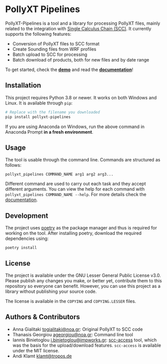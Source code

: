 # PollyXT Pipelines

PollyXT-Pipelines is a tool and a library for processing PollyXT files, mainly related to the integration
with [Single Calculus Chain (SCC)](https://www.earlinet.org/index.php?id=281). It currently supports
the following features:

- Conversion of PollyXT files to SCC format
- Create Sounding files from WRF profiles
- Batch upload to SCC for processing
- Batch download of products, both for new files and by date range

To get started, check the [**demo**](https://asciinema.org/a/380595) and read the [**documentation**](https://noa-react.github.io/PollyXT-SCC-Pipelines/)!

## Installation

This project requires Python 3.8 or newer. It works on both Windows and Linux. It is available through `pip`:

```sh
# Replace with the filename you downloaded
pip install pollyxt-pipelines
```

If you are using Anaconda on Windows, run the above command in Anaconda Prompt **in a fresh environment**.

## Usage

The tool is usable through the command line. Commands are structured as follows:

```
pollyxt_pipelines COMMAND_NAME arg1 arg2 arg3...
```

Different command are used to carry out each task and they accept different arguments. You can view the help for each command with `pollyxt_pipelines COMMAND_NAME --help`. For more details check the [documentation](https://noa-react.github.io/PollyXT-SCC-Pipelines/).

## Development

The project uses [poetry](https://python-poetry.org/) as the package manager and
thus is required for working on the tool. After installing poetry, download the
required dependencies using:

```
poetry install
```

## License

The project is available under the GNU Lesser General Public License v3.0. Please publish any changes you make,
or better yet, contribute them to this repository so everyone can benefit. However, you can use this project
as a library without publishing your source code.

The license is available in the `COPYING` and `COPYING.LESSER` files.

## Authors & Contributors

- Anna Gialitaki <togialitaki@noa.gr>: Original PollyXT to SCC code
- Thanasis Georgiou <ageorgiou@noa.gr>: Command line tool
- Iannis Binietoglou <i.binietoglou@impworks.gr>: [scc-access](https://repositories.imaa.cnr.it/public/scc_access) tool, which was the basis for the upload/download features. `scc-access` is available under the MIT license.
- Andi Klamt <klamt@tropos.de>
